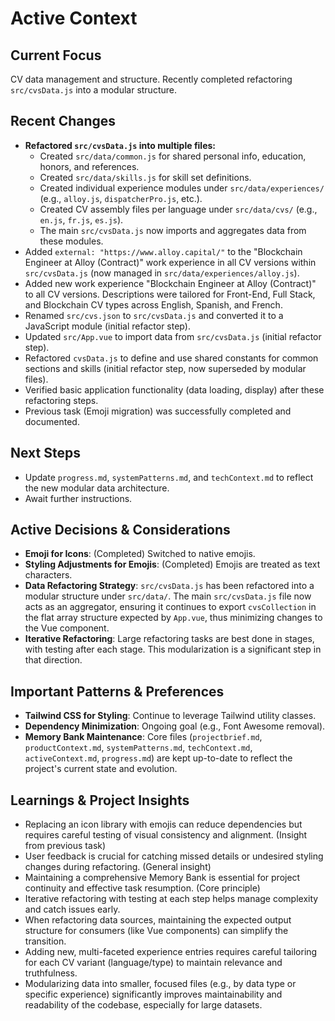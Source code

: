 # Active Context

## Current Focus

CV data management and structure. Recently completed refactoring `src/cvsData.js` into a modular structure.

## Recent Changes

- **Refactored `src/cvsData.js` into multiple files:**
    - Created `src/data/common.js` for shared personal info, education, honors, and references.
    - Created `src/data/skills.js` for skill set definitions.
    - Created individual experience modules under `src/data/experiences/` (e.g., `alloy.js`, `dispatcherPro.js`, etc.).
    - Created CV assembly files per language under `src/data/cvs/` (e.g., `en.js`, `fr.js`, `es.js`).
    - The main `src/cvsData.js` now imports and aggregates data from these modules.
- Added `external: "https://www.alloy.capital/"` to the "Blockchain Engineer at Alloy (Contract)" work experience in all CV versions within `src/cvsData.js` (now managed in `src/data/experiences/alloy.js`).
- Added new work experience "Blockchain Engineer at Alloy (Contract)" to all CV versions. Descriptions were tailored for Front-End, Full Stack, and Blockchain CV types across English, Spanish, and French.
- Renamed `src/cvs.json` to `src/cvsData.js` and converted it to a JavaScript module (initial refactor step).
- Updated `src/App.vue` to import data from `src/cvsData.js` (initial refactor step).
- Refactored `cvsData.js` to define and use shared constants for common sections and skills (initial refactor step, now superseded by modular files).
- Verified basic application functionality (data loading, display) after these refactoring steps.
- Previous task (Emoji migration) was successfully completed and documented.

## Next Steps

- Update `progress.md`, `systemPatterns.md`, and `techContext.md` to reflect the new modular data architecture.
- Await further instructions.

## Active Decisions & Considerations

- **Emoji for Icons**: (Completed) Switched to native emojis.
- **Styling Adjustments for Emojis**: (Completed) Emojis are treated as text characters.
- **Data Refactoring Strategy**: `src/cvsData.js` has been refactored into a modular structure under `src/data/`. The main `src/cvsData.js` file now acts as an aggregator, ensuring it continues to export `cvsCollection` in the flat array structure expected by `App.vue`, thus minimizing changes to the Vue component.
- **Iterative Refactoring**: Large refactoring tasks are best done in stages, with testing after each stage. This modularization is a significant step in that direction.

## Important Patterns & Preferences

- **Tailwind CSS for Styling**: Continue to leverage Tailwind utility classes.
- **Dependency Minimization**: Ongoing goal (e.g., Font Awesome removal).
- **Memory Bank Maintenance**: Core files (`projectbrief.md`, `productContext.md`, `systemPatterns.md`, `techContext.md`, `activeContext.md`, `progress.md`) are kept up-to-date to reflect the project's current state and evolution.

## Learnings & Project Insights

- Replacing an icon library with emojis can reduce dependencies but requires careful testing of visual consistency and alignment. (Insight from previous task)
- User feedback is crucial for catching missed details or undesired styling changes during refactoring. (General insight)
- Maintaining a comprehensive Memory Bank is essential for project continuity and effective task resumption. (Core principle)
- Iterative refactoring with testing at each step helps manage complexity and catch issues early.
- When refactoring data sources, maintaining the expected output structure for consumers (like Vue components) can simplify the transition.
- Adding new, multi-faceted experience entries requires careful tailoring for each CV variant (language/type) to maintain relevance and truthfulness.
- Modularizing data into smaller, focused files (e.g., by data type or specific experience) significantly improves maintainability and readability of the codebase, especially for large datasets.
